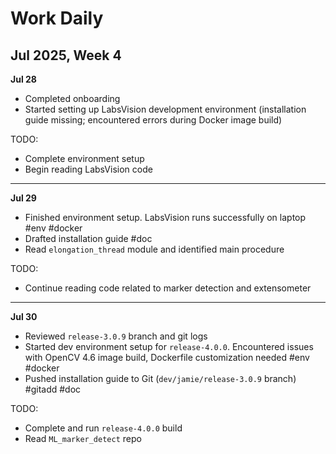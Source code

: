 # Work Daily  
## Jul 2025, Week 4

**Jul 28** 
- Completed onboarding 
- Started setting up LabsVision development environment (installation guide missing; encountered errors during Docker image build)

TODO: 
- Complete environment setup 
- Begin reading LabsVision code 

---

**Jul 29** 
- Finished environment setup. LabsVision runs successfully on laptop #env #docker 
- Drafted installation guide #doc 
- Read `elongation_thread` module and identified main procedure 

TODO: 
- Continue reading code related to marker detection and extensometer 

---

**Jul 30** 
- Reviewed `release-3.0.9` branch and git logs 
- Started dev environment setup for `release-4.0.0`. Encountered issues with OpenCV 4.6 image build, Dockerfile customization needed #env #docker 
- Pushed installation guide to Git (`dev/jamie/release-3.0.9` branch) #gitadd #doc 

TODO:
- Complete and run `release-4.0.0` build 
- Read `ML_marker_detect` repo


